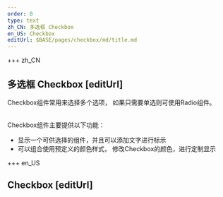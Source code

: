 ```yaml
---
order: 0
type: text
zh_CN: 多选框 Checkbox
en_US: Checkbox
editUrl: $BASE/pages/checkbox/md/title.md
---
```


+++  zh_CN 
## 多选框 Checkbox [editUrl]  
Checkbox组件常用来选择多个选项， 如果只需要单选则可使用Radio组件。    
<br/>

Checkbox组件主要提供以下功能：   

- 显示一个可供选择的组件，并且可以添加文字进行标示
- 可以组合使用预定义的颜色样式， 修改Checkbox的颜色，进行定制显示


+++  en_US 
## Checkbox [editUrl] 
